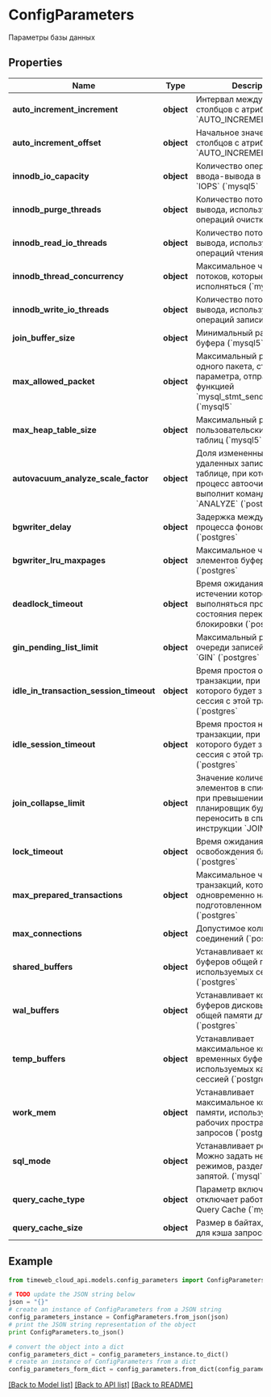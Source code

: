 # ConfigParameters

Параметры базы данных

## Properties
Name | Type | Description | Notes
------------ | ------------- | ------------- | -------------
**auto_increment_increment** | **object** | Интервал между значениями столбцов с атрибутом &#x60;AUTO_INCREMENT&#x60; (&#x60;mysql5&#x60; | &#x60;mysql&#x60;). | [optional] 
**auto_increment_offset** | **object** | Начальное значение для столбцов с атрибутом &#x60;AUTO_INCREMENT&#x60; (&#x60;mysql5&#x60; | &#x60;mysql&#x60;). | [optional] 
**innodb_io_capacity** | **object** | Количество операций ввода-вывода в секунду &#x60;IOPS&#x60; (&#x60;mysql5&#x60; | &#x60;mysql&#x60;). | [optional] 
**innodb_purge_threads** | **object** | Количество потоков ввода-вывода, используемых для операций очистки (&#x60;mysql5&#x60; | &#x60;mysql&#x60;). | [optional] 
**innodb_read_io_threads** | **object** | Количество потоков ввода-вывода, используемых для операций чтения (&#x60;mysql5&#x60; | &#x60;mysql&#x60;). | [optional] 
**innodb_thread_concurrency** | **object** | Максимальное число потоков, которые могут исполняться (&#x60;mysql5&#x60; | &#x60;mysql&#x60;). | [optional] 
**innodb_write_io_threads** | **object** | Количество потоков ввода-вывода, используемых для операций записи (&#x60;mysql5&#x60; | &#x60;mysql&#x60;). | [optional] 
**join_buffer_size** | **object** | Минимальный размер буфера (&#x60;mysql5&#x60; | &#x60;mysql&#x60;). | [optional] 
**max_allowed_packet** | **object** | Максимальный размер одного пакета, строки или параметра, отправляемого функцией &#x60;mysql_stmt_send_long_data()&#x60; (&#x60;mysql5&#x60; | &#x60;mysql&#x60;). | [optional] 
**max_heap_table_size** | **object** | Максимальный размер пользовательских MEMORY-таблиц (&#x60;mysql5&#x60; | &#x60;mysql&#x60;). | [optional] 
**autovacuum_analyze_scale_factor** | **object** | Доля измененных или удаленных записей в таблице, при которой процесс автоочистки выполнит команду &#x60;ANALYZE&#x60; (&#x60;postgres&#x60; | &#x60;postgres14&#x60;| &#x60;postgres15&#x60;). | [optional] 
**bgwriter_delay** | **object** | Задержка между запусками процесса фоновой записи (&#x60;postgres&#x60; | &#x60;postgres14&#x60;| &#x60;postgres15&#x60;). | [optional] 
**bgwriter_lru_maxpages** | **object** | Максимальное число элементов буферного кеша (&#x60;postgres&#x60; | &#x60;postgres14&#x60;| &#x60;postgres15&#x60;). | [optional] 
**deadlock_timeout** | **object** | Время ожидания, по истечении которого будет выполняться проверка состояния перекрестной блокировки (&#x60;postgres&#x60; | &#x60;postgres14&#x60;| &#x60;postgres15&#x60;). | [optional] 
**gin_pending_list_limit** | **object** | Максимальный размер очереди записей индекса &#x60;GIN&#x60; (&#x60;postgres&#x60; | &#x60;postgres14&#x60;| &#x60;postgres15&#x60;). | [optional] 
**idle_in_transaction_session_timeout** | **object** | Время простоя открытой транзакции, при превышении которого будет завершена сессия с этой транзакцией (&#x60;postgres&#x60; | &#x60;postgres14&#x60;| &#x60;postgres15&#x60;). | [optional] 
**idle_session_timeout** | **object** | Время простоя не открытой транзакции, при превышении которого будет завершена сессия с этой транзакцией (&#x60;postgres&#x60; | &#x60;postgres14&#x60;| &#x60;postgres15&#x60;). | [optional] 
**join_collapse_limit** | **object** | Значение количества элементов в списке &#x60;FROM&#x60; при превышении которого, планировщик будет переносить в список явные инструкции &#x60;JOIN&#x60; (&#x60;postgres&#x60; | &#x60;postgres14&#x60;| &#x60;postgres15&#x60;). | [optional] 
**lock_timeout** | **object** | Время ожидания освобождения блокировки (&#x60;postgres&#x60; | &#x60;postgres14&#x60;| &#x60;postgres15&#x60;). | [optional] 
**max_prepared_transactions** | **object** | Максимальное число транзакций, которые могут одновременно находиться в подготовленном состоянии (&#x60;postgres&#x60; | &#x60;postgres14&#x60;| &#x60;postgres15&#x60;). | [optional] 
**max_connections** | **object** | Допустимое количество соединений (&#x60;postgres&#x60; | &#x60;postgres14&#x60;| &#x60;postgres15&#x60; | &#x60;mysql&#x60;). | [optional] 
**shared_buffers** | **object** | Устанавливает количество буферов общей памяти, используемых сервером (&#x60;postgres&#x60; | &#x60;postgres14&#x60;| &#x60;postgres15&#x60;). | [optional] 
**wal_buffers** | **object** | Устанавливает количество буферов дисковых страниц в общей памяти для WAL (&#x60;postgres&#x60; | &#x60;postgres14&#x60;| &#x60;postgres15&#x60;). | [optional] 
**temp_buffers** | **object** | Устанавливает максимальное количество временных буферов, используемых каждой сессией (&#x60;postgres&#x60; | &#x60;postgres14&#x60;| &#x60;postgres15&#x60;). | [optional] 
**work_mem** | **object** | Устанавливает максимальное количество памяти, используемое для рабочих пространств запросов (&#x60;postgres&#x60; | &#x60;postgres14&#x60;| &#x60;postgres15&#x60;). | [optional] 
**sql_mode** | **object** | Устанавливает режим SQL. Можно задать несколько режимов, разделяя их запятой. (&#x60;mysql&#x60;). | [optional] 
**query_cache_type** | **object** | Параметр включает или отключает работу MySQL Query Cache (&#x60;mysql&#x60;). | [optional] 
**query_cache_size** | **object** | Размер в байтах, доступный для кэша запросов (&#x60;mysql&#x60;). | [optional] 

## Example

```python
from timeweb_cloud_api.models.config_parameters import ConfigParameters

# TODO update the JSON string below
json = "{}"
# create an instance of ConfigParameters from a JSON string
config_parameters_instance = ConfigParameters.from_json(json)
# print the JSON string representation of the object
print ConfigParameters.to_json()

# convert the object into a dict
config_parameters_dict = config_parameters_instance.to_dict()
# create an instance of ConfigParameters from a dict
config_parameters_form_dict = config_parameters.from_dict(config_parameters_dict)
```
[[Back to Model list]](../README.md#documentation-for-models) [[Back to API list]](../README.md#documentation-for-api-endpoints) [[Back to README]](../README.md)


